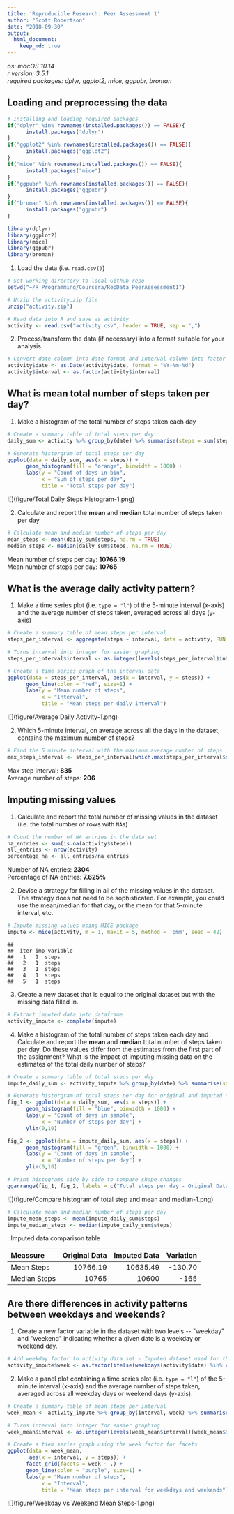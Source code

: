 ```yaml
---
title: 'Reproducible Research: Peer Assessment 1'
author: "Scott Robertson"
date: "2018-09-30"
output: 
  html_document:
    keep_md: true
---
```

*os: macOS 10.14*  
*r version: 3.5.1*  
*required packages: dplyr, ggplot2, mice, ggpubr, broman*   

## Loading and preprocessing the data

```r
# Installing and loading required packages
if("dplyr" %in% rownames(installed.packages()) == FALSE){
      install.packages("dplyr")
}
if("ggplot2" %in% rownames(installed.packages()) == FALSE){
      install.packages("ggplot2")
}
if("mice" %in% rownames(installed.packages()) == FALSE){
      install.packages("mice")
}
if("ggpubr" %in% rownames(installed.packages()) == FALSE){
      install.packages("ggpubr")
}
if("broman" %in% rownames(installed.packages()) == FALSE){
      install.packages("ggpubr")
}

library(dplyr)
library(ggplot2)
library(mice)
library(ggpubr)
library(broman)
```

1. Load the data (i.e. `read.csv()`)


```r
# Set working directory to local Github repo
setwd("~/R Programming/Coursera/RepData_PeerAssessment1")

# Unzip the activity.zip file
unzip("activity.zip")

# Read data into R and save as activity
activity <- read.csv("activity.csv", header = TRUE, sep = ",")
```

2. Process/transform the data (if necessary) into a format suitable for your analysis


```r
# Convert date column into date format and interval column into factor format
activity$date <- as.Date(activity$date, format = "%Y-%m-%d")
activity$interval <- as.factor(activity$interval)
```

## What is mean total number of steps taken per day?

1. Make a histogram of the total number of steps taken each day


```r
# Create a summary table of total steps per day
daily_sum <- activity %>% group_by(date) %>% summarise(steps = sum(steps))

# Generate historgram of total steps per day
ggplot(data = daily_sum, aes(x = steps)) + 
      geom_histogram(fill = "orange", binwidth = 1000) +
      labs(y = "Count of days in bin",
           x = "Sum of steps per day",
           title = "Total steps per day") 
```

![](figure/Total Daily Steps Histogram-1.png)<!-- -->

2. Calculate and report the **mean** and **median** total number of steps taken per day


```r
# Calculate mean and median number of steps per day
mean_steps <- mean(daily_sum$steps, na.rm = TRUE)
median_steps <- median(daily_sum$steps, na.rm = TRUE)
```

Mean number of steps per day:  **10766.19**  
Mean number of steps per day:  **10765**

## What is the average daily activity pattern?

1. Make a time series plot (i.e. `type = "l"`) of the 5-minute interval (x-axis) and the average number of steps taken, averaged across all days (y-axis)  


```r
# Create a summary table of mean steps per interval
steps_per_interval <- aggregate(steps ~ interval, data = activity, FUN = mean)

# Turns interval into integer for easier graphing
steps_per_interval$interval <- as.integer(levels(steps_per_interval$interval)[steps_per_interval$interval])

# Create a time series graph of the interval data
ggplot(data = steps_per_interval, aes(x = interval, y = steps)) +
      geom_line(color = "red", size=1) +
      labs(y = "Mean number of steps",
           x = "Interval",
           title = "Mean steps per daily interval")
```

![](figure/Average Daily Activity-1.png)<!-- -->

2. Which 5-minute interval, on average across all the days in the dataset, contains the maximum number of steps?  


```r
# Find the 5 minute interval with the maximum average number of steps
max_steps_interval <- steps_per_interval[which.max(steps_per_interval$steps),]
```

Max step interval: **835**  
Average number of steps: **206**

## Imputing missing values

1. Calculate and report the total number of missing values in the dataset (i.e. the total number of rows with `NA`s)  


```r
# Count the number of NA entries in the data set
na_entries <- sum(is.na(activity$steps))
all_entries <- nrow(activity)
percentage_na <- all_entries/na_entries
```

Number of NA entries: **2304**  
Percentage of NA entries: **7.625%**

2. Devise a strategy for filling in all of the missing values in the dataset. The strategy does not need to be sophisticated. For example, you could use the mean/median for that day, or the mean for that 5-minute interval, etc.  


```r
# Impute missing values using MICE package
impute <- mice(activity, m = 1, maxit = 5, method = 'pmm', seed = 42)
```

```
## 
##  iter imp variable
##   1   1  steps
##   2   1  steps
##   3   1  steps
##   4   1  steps
##   5   1  steps
```

3. Create a new dataset that is equal to the original dataset but with the missing data filled in.


```r
# Extract imputed data into dataframe
activity_impute <- complete(impute)
```

4. Make a histogram of the total number of steps taken each day and Calculate and report the **mean** and **median** total number of steps taken per day. Do these values differ from the estimates from the first part of the assignment? What is the impact of imputing missing data on the estimates of the total daily number of steps?


```r
# Create a summary table of total steps per day
impute_daily_sum <- activity_impute %>% group_by(date) %>% summarise(steps = sum(steps))

# Generate historgram of total steps per day for original and imputed data
fig_1 <- ggplot(data = daily_sum, aes(x = steps)) + 
      geom_histogram(fill = "blue", binwidth = 1000) +
      labs(y = "Count of days in sample",
           x = "Number of steps per day") +
      ylim(0,10)

fig_2 <- ggplot(data = impute_daily_sum, aes(x = steps)) + 
      geom_histogram(fill = "green", binwidth = 1000) +
      labs(y = "Count of days in sample",
           x = "Number of steps per day") +
      ylim(0,10)

# Print histograms side by side to compare shape changes
ggarrange(fig_1, fig_2, labels = c("Total steps per day - Original Data", "Total steps per day - Imputed Data"), font.label = list(size = 10, face = "bold"), ncol = 1, nrow = 2)
```

![](figure/Compare histogram of total step and mean and median-1.png)<!-- -->

```r
# Calculate mean and median number of steps per day
impute_mean_steps <- mean(impute_daily_sum$steps)
impute_median_steps <- median(impute_daily_sum$steps)
```

: Imputed data comparison table

| Meassure | Original Data| Imputed Data| Variation|
|:---------|-------------:|------------:|---------:|
| Mean Steps | 10766.19| 10635.49| -130.70|
| Median Steps | 10765| 10600| -165|

## Are there differences in activity patterns between weekdays and weekends?

1. Create a new factor variable in the dataset with two levels -- "weekday" and "weekend" indicating whether a given date is a weekday or weekend day.


```r
# Add weekday factor to activity data set - Imputed dataset used for this section
activity_impute$week <- as.factor(ifelse(weekdays(activity$date) %in% c("Saturday", "Sunday"), "weekend", "weekday"))
```

2. Make a panel plot containing a time series plot (i.e. `type = "l"`) of the 5-minute interval (x-axis) and the average number of steps taken, averaged across all weekday days or weekend days (y-axis).


```r
# Create a summary table of mean steps per interval
week_mean <- activity_impute %>% group_by(interval, week) %>% summarise(steps = mean(steps))

# Turns interval into integer for easier graphing
week_mean$interval <- as.integer(levels(week_mean$interval)[week_mean$interval])

# Create a tiem series graph using the week factor for facets
ggplot(data = week_mean, 
       aes(x = interval, y = steps)) +
      facet_grid(facets = week ~ .) +
      geom_line(color = "purple", size=1) +
      labs(y = "Mean number of steps",
           x = "Interval",
           title = "Mean steps per interval for weekdays and weekends")
```

![](figure/Weekday vs Weekend Mean Steps-1.png)<!-- -->
